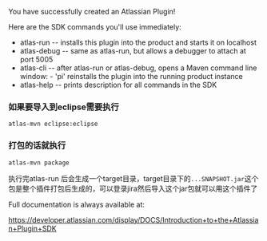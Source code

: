 You have successfully created an Atlassian Plugin!

Here are the SDK commands you'll use immediately:

* atlas-run   -- installs this plugin into the product and starts it on localhost
* atlas-debug -- same as atlas-run, but allows a debugger to attach at port 5005
* atlas-cli   -- after atlas-run or atlas-debug, opens a Maven command line window:
                 - 'pi' reinstalls the plugin into the running product instance
* atlas-help  -- prints description for all commands in the SDK
### 如果要导入到eclipse需要执行

```
atlas-mvn eclipse:eclipse
```
### 打包的话就执行

```
atlas-mvn package
```

执行完atlas-run 后会生成一个target目录，target目录下的`...SNAPSHOT.jar`这个包是整个插件打包后生成的，可以登录jira然后导入这个jar包就可以用这个插件了

Full documentation is always available at:

https://developer.atlassian.com/display/DOCS/Introduction+to+the+Atlassian+Plugin+SDK
